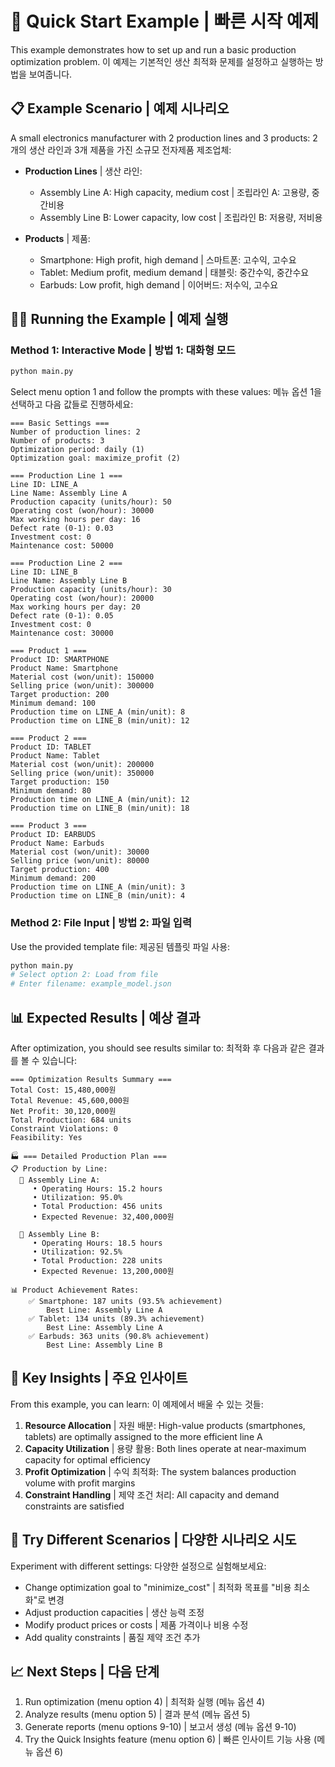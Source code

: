 # 🚀 Quick Start Example | 빠른 시작 예제

This example demonstrates how to set up and run a basic production optimization problem.
이 예제는 기본적인 생산 최적화 문제를 설정하고 실행하는 방법을 보여줍니다.

## 📋 Example Scenario | 예제 시나리오

A small electronics manufacturer with 2 production lines and 3 products:
2개의 생산 라인과 3개 제품을 가진 소규모 전자제품 제조업체:

- **Production Lines** | 생산 라인:
  - Assembly Line A: High capacity, medium cost | 조립라인 A: 고용량, 중간비용
  - Assembly Line B: Lower capacity, low cost | 조립라인 B: 저용량, 저비용

- **Products** | 제품:
  - Smartphone: High profit, high demand | 스마트폰: 고수익, 고수요
  - Tablet: Medium profit, medium demand | 태블릿: 중간수익, 중간수요
  - Earbuds: Low profit, high demand | 이어버드: 저수익, 고수요

## 🏃‍♂️ Running the Example | 예제 실행

### Method 1: Interactive Mode | 방법 1: 대화형 모드

```bash
python main.py
```

Select menu option 1 and follow the prompts with these values:
메뉴 옵션 1을 선택하고 다음 값들로 진행하세요:

```
=== Basic Settings ===
Number of production lines: 2
Number of products: 3
Optimization period: daily (1)
Optimization goal: maximize_profit (2)

=== Production Line 1 ===
Line ID: LINE_A
Line Name: Assembly Line A
Production capacity (units/hour): 50
Operating cost (won/hour): 30000
Max working hours per day: 16
Defect rate (0-1): 0.03
Investment cost: 0
Maintenance cost: 50000

=== Production Line 2 ===
Line ID: LINE_B
Line Name: Assembly Line B
Production capacity (units/hour): 30
Operating cost (won/hour): 20000
Max working hours per day: 20
Defect rate (0-1): 0.05
Investment cost: 0
Maintenance cost: 30000

=== Product 1 ===
Product ID: SMARTPHONE
Product Name: Smartphone
Material cost (won/unit): 150000
Selling price (won/unit): 300000
Target production: 200
Minimum demand: 100
Production time on LINE_A (min/unit): 8
Production time on LINE_B (min/unit): 12

=== Product 2 ===
Product ID: TABLET
Product Name: Tablet
Material cost (won/unit): 200000
Selling price (won/unit): 350000
Target production: 150
Minimum demand: 80
Production time on LINE_A (min/unit): 12
Production time on LINE_B (min/unit): 18

=== Product 3 ===
Product ID: EARBUDS
Product Name: Earbuds
Material cost (won/unit): 30000
Selling price (won/unit): 80000
Target production: 400
Minimum demand: 200
Production time on LINE_A (min/unit): 3
Production time on LINE_B (min/unit): 4
```

### Method 2: File Input | 방법 2: 파일 입력

Use the provided template file:
제공된 템플릿 파일 사용:

```bash
python main.py
# Select option 2: Load from file
# Enter filename: example_model.json
```

## 📊 Expected Results | 예상 결과

After optimization, you should see results similar to:
최적화 후 다음과 같은 결과를 볼 수 있습니다:

```
=== Optimization Results Summary ===
Total Cost: 15,480,000원
Total Revenue: 45,600,000원
Net Profit: 30,120,000원
Total Production: 684 units
Constraint Violations: 0
Feasibility: Yes

🏭 === Detailed Production Plan ===
📋 Production by Line:
  🏪 Assembly Line A:
     • Operating Hours: 15.2 hours
     • Utilization: 95.0%
     • Total Production: 456 units
     • Expected Revenue: 32,400,000원

  🏪 Assembly Line B:
     • Operating Hours: 18.5 hours
     • Utilization: 92.5%
     • Total Production: 228 units
     • Expected Revenue: 13,200,000원

📊 Product Achievement Rates:
    ✅ Smartphone: 187 units (93.5% achievement)
        Best Line: Assembly Line A
    ✅ Tablet: 134 units (89.3% achievement)
        Best Line: Assembly Line A
    ✅ Earbuds: 363 units (90.8% achievement)
        Best Line: Assembly Line B
```

## 🎯 Key Insights | 주요 인사이트

From this example, you can learn:
이 예제에서 배울 수 있는 것들:

1. **Resource Allocation** | 자원 배분: High-value products (smartphones, tablets) are optimally assigned to the more efficient line A
2. **Capacity Utilization** | 용량 활용: Both lines operate at near-maximum capacity for optimal efficiency
3. **Profit Optimization** | 수익 최적화: The system balances production volume with profit margins
4. **Constraint Handling** | 제약 조건 처리: All capacity and demand constraints are satisfied

## 🔄 Try Different Scenarios | 다양한 시나리오 시도

Experiment with different settings:
다양한 설정으로 실험해보세요:

- Change optimization goal to "minimize_cost" | 최적화 목표를 "비용 최소화"로 변경
- Adjust production capacities | 생산 능력 조정
- Modify product prices or costs | 제품 가격이나 비용 수정
- Add quality constraints | 품질 제약 조건 추가

## 📈 Next Steps | 다음 단계

1. Run optimization (menu option 4) | 최적화 실행 (메뉴 옵션 4)
2. Analyze results (menu option 5) | 결과 분석 (메뉴 옵션 5)
3. Generate reports (menu options 9-10) | 보고서 생성 (메뉴 옵션 9-10)
4. Try the Quick Insights feature (menu option 6) | 빠른 인사이트 기능 사용 (메뉴 옵션 6)